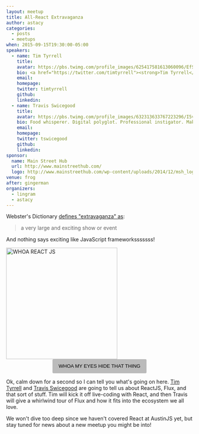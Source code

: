 ```yaml
---
layout: meetup
title: All-React Extravaganza
author: astacy
categories:
  - posts
  - meetups
when: 2015-09-15T19:30:00-05:00
speakers:
  - name: Tim Tyrrell
    title:
    avatar: https://pbs.twimg.com/profile_images/625417581613060096/EfSI3lzo.jpg
    bio: <a href="https://twitter.com/timtyrrell"><strong>Tim Tyrrell</strong></a> javascript, ruby, vim, tmux, tacos, lulz. Web Client Team Lead working on healthcare price transparency.
    email:
    homepage:
    twitter: timtyrrell
    github:
    linkedin:
  - name: Travis Swicegood
    title:
    avatar: https://pbs.twimg.com/profile_images/632313633767223296/I5v3bdj3.jpg
    bio: Food whisperer. Digital polyglot. Professional instigator. Maker of trouble. Too opinionated for my own good. Campus Director <a href="https://twitter.com/theironyard">@TheIronYard</a> in ATX.
    email:
    homepage:
    twitter: tswicegood
    github:
    linkedin:
sponsor:
  name: Main Street Hub
  url: http://www.mainstreethub.com/
  logo: http://www.mainstreethub.com/wp-content/uploads/2014/12/msh_logo.svg
venue: frog
after: gingerman
organizers:
  - lingram
  - astacy
---
```


Webster's Dictionary [defines "extravaganza" as][extravaganza]:

> a very large and exciting show or event

And nothing says exciting like JavaScript frameworksssssss!

<div class="sponsor-logo">
  <div class="hidden">
    <img src="https://cldup.com/G5ajKtTSq6.gif" style="width: 300px; max-width: 100%;" alt="WHOA REACT JS" />
    <button type="button" onclick="hideImage()" style="display: block; margin: 0 auto; line-height: 1.25rem; padding: .5rem 1rem; -webkit-appearance: none; border: 1px solid transparent; border-radius: 3px; background-color: #bbb;">
      WHOA MY EYES HIDE THAT THING
    </button>
  </div>

  <script>
  (function() {
    var theNoise = document.currentScript.parentElement.children[0];

    if (!window.localStorage.september2015HideGif)
      theNoise.className = '';

    window.hideImage = function() {
      theNoise.className = 'hidden';
      window.localStorage.september2015HideGif = 'for the love of everything yes';
    };
  })();
  </script>
</div>

Ok, calm down for a second so I can tell you what's going on here. [Tim Tyrrell][] and [Travis Swicegood][] are going to tell us about ReactJS, Flux, and that sort of stuff. Tim will kick it off live-coding with React, and then Travis will give a whirlwind tour of Flux and how it fits into the ecosystem we all love.

We won't dive too deep since we haven't covered React at AustinJS yet, but stay tuned for news about a new meetup you might be into!

[extravaganza]: http://www.merriam-webster.com/dictionary/suggestions/sharknado
[tim tyrrell]: https://twitter.com/timtyrrell
[travis swicegood]: https://twitter.com/tswicegood
